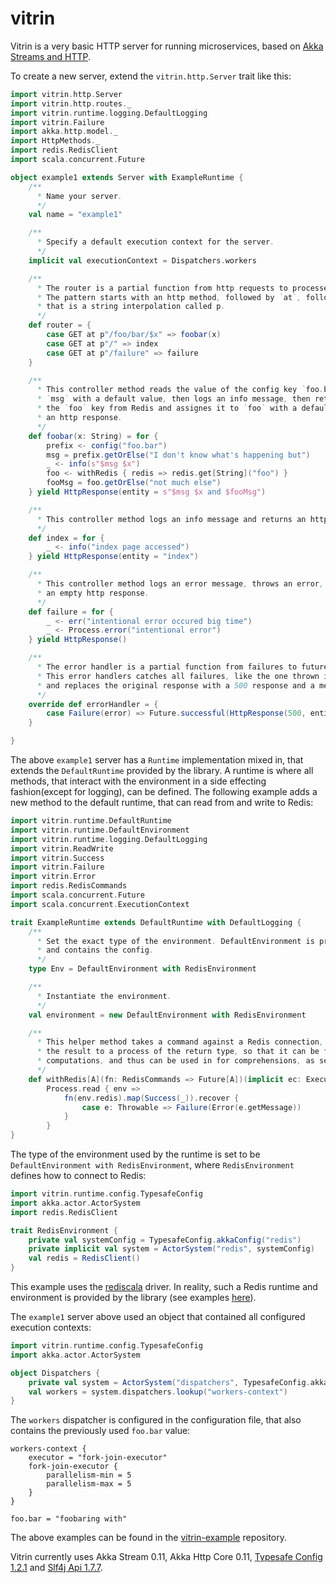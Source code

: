 vitrin
======

Vitrin is a very basic HTTP server for running microservices, based on [Akka Streams and HTTP](http://doc.akka.io/docs/akka-stream-and-http-experimental/0.11/).

To create a new server, extend the ```vitrin.http.Server``` trait like this:
```scala
import vitrin.http.Server
import vitrin.http.routes._
import vitrin.runtime.logging.DefaultLogging
import vitrin.Failure
import akka.http.model._
import HttpMethods._
import redis.RedisClient
import scala.concurrent.Future

object example1 extends Server with ExampleRuntime {
	/**
	  * Name your server.
	  */
	val name = "example1"

	/**
	  * Specify a default execution context for the server.
	  */
	implicit val executionContext = Dispatchers.workers

	/**
	  * The router is a partial function from http requests to processes of http responses.
	  * The pattern starts with an http method, followed by `at`, followed by a path pattern,
	  * that is a string interpolation called p.
	  */
	def router = {
		case GET at p"/foo/bar/$x" => foobar(x)
		case GET at p"/" => index
		case GET at p"/failure" => failure
	}

	/**
	  * This controller method reads the value of the config key `foo.bar`, assignes it to
	  * `msg` with a default value, then logs an info message, then retrieves the value of
	  * the `foo` key from Redis and assignes it to `foo` with a default value, and returns
	  * an http response.
	  */
	def foobar(x: String) = for {
		prefix <- config("foo.bar")
		msg = prefix.getOrElse("I don't know what's happening but")
		_ <- info(s"$msg $x")
		foo <- withRedis { redis => redis.get[String]("foo") }
		fooMsg = foo.getOrElse("not much else")
	} yield HttpResponse(entity = s"$msg $x and $fooMsg")

	/**
	  * This controller method logs an info message and returns an http response.
	  */
	def index = for {
		_ <- info("index page accessed")
	} yield HttpResponse(entity = "index")

	/**
	  * This controller method logs an error message, throws an error, and returns
	  * an empty http response.
	  */
	def failure = for {
		_ <- err("intentional error occured big time")
		_ <- Process.error("intentional error")
	} yield HttpResponse()

	/**
	  * The error handler is a partial function from failures to futures of http responses.
	  * This error handlers catches all failures, like the one thrown in the previous method,
	  * and replaces the original response with a 500 response and a message.
	  */
	override def errorHandler = {
		case Failure(error) => Future.successful(HttpResponse(500, entity = s"Something went wrong: ${error.message}"))
	}

}
```
The above ```example1``` server has a ```Runtime``` implementation mixed in, that extends the ```DefaultRuntime``` provided by the library. A runtime is where all methods, that interact with the environment in a side effecting fashion(except for logging), can be defined. The following example adds a new method to the default runtime, that can read from and write to Redis:
```scala
import vitrin.runtime.DefaultRuntime
import vitrin.runtime.DefaultEnvironment
import vitrin.runtime.logging.DefaultLogging
import vitrin.ReadWrite
import vitrin.Success
import vitrin.Failure
import vitrin.Error
import redis.RedisCommands
import scala.concurrent.Future
import scala.concurrent.ExecutionContext

trait ExampleRuntime extends DefaultRuntime with DefaultLogging {
	/**
	  * Set the exact type of the environment. DefaultEnvironment is provided by the library,
	  * and contains the config.
	  */
	type Env = DefaultEnvironment with RedisEnvironment

	/**
	  * Instantiate the environment.
	  */
	val environment = new DefaultEnvironment with RedisEnvironment

	/**
	  * This helper method takes a command against a Redis connection, executes it, and lifts
	  * the result to a process of the return type, so that it can be flatmapped onto other
	  * computations, and thus can be used in for comprehensions, as seen in the previous example.
	  */
	def withRedis[A](fn: RedisCommands => Future[A])(implicit ec: ExecutionContext): Process[A] =
		Process.read { env =>
			fn(env.redis).map(Success(_)).recover {
				case e: Throwable => Failure(Error(e.getMessage))
			}
		}
}
```
The type of the environment used by the runtime is set to be ```DefaultEnvironment with RedisEnvironment```, where ```RedisEnvironment``` defines how to connect to Redis:
```scala
import vitrin.runtime.config.TypesafeConfig
import akka.actor.ActorSystem
import redis.RedisClient

trait RedisEnvironment {
	private val systemConfig = TypesafeConfig.akkaConfig("redis")
	private implicit val system = ActorSystem("redis", systemConfig)
	val redis = RedisClient()
}
```
This example uses the [rediscala](https://github.com/etaty/rediscala) driver. In reality, such a Redis runtime and environment is provided by the library (see examples [here](https://github.com/privateblue/vitrin-example)).

The ```example1``` server above used an object that contained all configured execution contexts:
```scala
import vitrin.runtime.config.TypesafeConfig
import akka.actor.ActorSystem

object Dispatchers {
	private val system = ActorSystem("dispatchers", TypesafeConfig.akkaLoggingOff)
	val workers = system.dispatchers.lookup("workers-context")
}
```
The ```workers``` dispatcher is configured in the configuration file, that also contains the previously used ```foo.bar``` value:
```
workers-context {
	executor = "fork-join-executor"
	fork-join-executor {
		parallelism-min = 5
	    parallelism-max = 5
	}
}

foo.bar = "foobaring with"
```
The above examples can be found in the [vitrin-example](https://github.com/privateblue/vitrin-example) repository.

Vitrin currently uses Akka Stream 0.11, Akka Http Core 0.11, [Typesafe Config 1.2.1](https://github.com/typesafehub/config) and [Slf4j Api 1.7.7](http://www.slf4j.org/).
